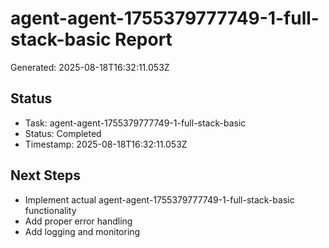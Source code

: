 # agent-agent-1755379777749-1-full-stack-basic Report

Generated: 2025-08-18T16:32:11.053Z

## Status
- Task: agent-agent-1755379777749-1-full-stack-basic
- Status: Completed
- Timestamp: 2025-08-18T16:32:11.053Z

## Next Steps
- Implement actual agent-agent-1755379777749-1-full-stack-basic functionality
- Add proper error handling
- Add logging and monitoring
